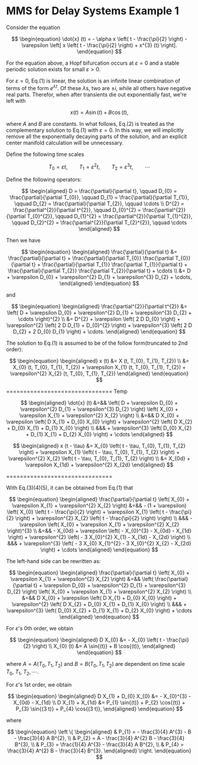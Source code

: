 <!--
 * @Author: CTC 2801320287@qq.com
 * @Date: 2024-04-11 20:56:54
 * @LastEditors: CTC 2801320287@qq.com
 * @LastEditTime: 2024-04-13 18:14:36
 * @Description: 
 * 
 * Copyright (c) 2024 by ${git_name_email}, All Rights Reserved. 
-->
# MMS for Delay Systems Example 1

Consider the equation

$$
\begin{equation}
    \dot{x} (t) = - \alpha x \left( t - \frac{\pi}{2} \right) - \varepsilon \left[ x \left( t - \frac{\pi}{2} \right) + x^{3} (t) \right].
\end{equation}
$$

For the equation above, a Hopf bifurcation occurs at $\varepsilon = 0$ and a stable periodic solution exists for small $\varepsilon > 0$.

For $\varepsilon = 0$, Eq.(1) is linear, the solution is an infinite linear combination of terms of the form $e^{\lambda t}$. Of these $\lambda$s, two are $\pm i$, while all others have negative real parts. Therefor, when after transients die out exponentially fast, we're left with

$$
\begin{equation}
    x (t) = A \sin{(t)} + B \cos{(t)},
\end{equation}
$$

where $A$ and $B$ are constants. In what follows, Eq.(2) is treated as the complementary solution to Eq.(1) with $\varepsilon = 0$. In this way, we will implicitly remove all the exponentially decaying parts of the solution, and an explicit center manifold calculation will be unnecessary.

Define the following time scales

$$
\begin{equation*}
    T_{0} = \varepsilon t, \qquad T_{1} = \varepsilon^{2} t, \qquad T_{2} = \varepsilon^{3} t, \qquad \cdots
\end{equation*}
$$

Define the following operators:

$$
\begin{aligned}
    D = \frac{\partial}{\partial t}, \qquad D_{0} = \frac{\partial}{\partial T_{0}}, \qquad D_{1} = \frac{\partial}{\partial T_{1}}, \qquad D_{2} = \frac{\partial}{\partial T_{2}}, \qquad \cdots \\
    D^{2} = \frac{\partial^{2}}{\partial t^{2}}, \qquad D_{0}^{2} = \frac{\partial^{2}}{\partial T_{0}^{2}}, \qquad D_{1}^{2} = \frac{\partial^{2}}{\partial T_{1}^{2}}, \qquad D_{2}^{2} = \frac{\partial^{2}}{\partial T_{2}^{2}}, \qquad \cdots
\end{aligned}
$$

Then we have

$$
\begin{equation}
    \begin{aligned}
        \frac{\partial}{\partial t} &= \frac{\partial}{\partial t} + \frac{\partial}{\partial T_{0}} \frac{\partial T_{0}}{\partial t} + \frac{\partial}{\partial T_{1}} \frac{\partial T_{1}}{\partial t} + \frac{\partial}{\partial T_{2}} \frac{\partial T_{2}}{\partial t} + \cdots \\
        &= D + \varepsilon D_{0} + \varepsilon^{2} D_{1} + \varepsilon^{3} D_{2} + \cdots,
    \end{aligned}
\end{equation}
$$

and

$$
\begin{equation}
    \begin{aligned}
        \frac{\partial^{2}}{\partial t^{2}} &= \left( D + \varepsilon D_{0} + \varepsilon^{2} D_{1} + \varepsilon^{3} D_{2} + \cdots \right)^{2} \\
        &= D^{2} + \varepsilon \left( 2 D D_{0} \right) + \varepsilon^{2} \left( 2 D D_{1} + D_{0}^{2} \right) + \varepsilon^{3} \left( 2 D D_{2} + 2 D_{0} D_{1} \right) + \cdots.
    \end{aligned}
\end{equation}
$$

The solution to Eq.(1) is assumed to be of the follow form(truncated to 2nd order):

$$
\begin{equation}
    \begin{aligned}
        x (t) &= X (t, T_{0}, T_{1}, T_{2}) \\
        &= X_{0} (t, T_{0}, T_{1}, T_{2}) + \varepsilon X_{1} (t, T_{0}, T_{1}, T_{2}) + \varepsilon^{2} X_{2} (t, T_{0}, T_{1}, T_{2})
    \end{aligned}
\end{equation}
$$

===============================
Temp

$$
\begin{aligned}
    \dot{x} (t) &=&& \left( D + \varepsilon D_{0} + \varepsilon^{2} D_{1} + \varepsilon^{3} D_{2} \right) \left( X_{0} + \varepsilon X_{1} + \varepsilon^{2} X_{2} \right) \\
    &=&& D X_{0} + \varepsilon \left( D X_{1} + D_{0} X_{0} \right) + \varepsilon^{2} \left( D X_{2} + D_{0} X_{1} + D_{1} X_{0} \right) \\
    &&& + \varepsilon^{3} \left( D_{0} X_{2} + D_{1} X_{1} + D_{2} X_{0} \right) + \cdots
\end{aligned}
$$

$$
\begin{aligned}
    x (t - \tau) &= X_{0} \left( t - \tau, T_{0}, T_{1}, T_{2} \right) + \varepsilon X_{1} \left( t - \tau, T_{0}, T_{1}, T_{2} \right) + \varepsilon^{2} X_{2} \left( t - \tau, T_{0}, T_{1}, T_{2} \right) \\
    &= X_{0d} + \varepsilon X_{1d} + \varepsilon^{2} X_{2d}
\end{aligned}
$$

===============================

With Eq.(3)(4)(5), it can be obtained from Eq.(1) that

$$
\begin{equation}
    \begin{aligned}
        \frac{\partial}{\partial t} \left( X_{0} + \varepsilon X_{1} + \varepsilon^{2} X_{2} \right) &=&& - (1 + \varepsilon) \left( X_{0} \left( t - \frac{\pi}{2} \right) + \varepsilon X_{1} \left( t - \frac{\pi}{2} \right) + \varepsilon^{2} X_{2} \left( t - \frac{\pi}{2} \right) \right) \\
        &&& - \varepsilon \left( X_{0} + \varepsilon X_{1} + \varepsilon^{2} X_{2} \right)^{3} \\
        &=&& - X_{0d} + \varepsilon \left( - X_{0}^{3} - X_{0d} - X_{1d} \right) + \varepsilon^{2} \left( - 3 X_{0}^{2} X_{1} - X_{1d} - X_{2d} \right) \\
        &&& + \varepsilon^{3} \left( - 3 X_{0} X_{1}^{2} - 3 X_{0}^{2} X_{2} - X_{2d} \right) + \cdots
    \end{aligned}
\end{equation}
$$

The left-hand side can be rewritten as:

$$
\begin{equation}
    \begin{aligned}
        \frac{\partial}{\partial t} \left( X_{0} + \varepsilon X_{1} + \varepsilon^{2} X_{2} \right) &=&& \left( \frac{\partial}{\partial t} + \varepsilon D_{0} + \varepsilon^{2} D_{1} + \varepsilon^{3} D_{2} \right) \left( X_{0} + \varepsilon X_{1} + \varepsilon^{2} X_{2} \right) \\
        &=&& D X_{0} + \varepsilon \left( D X_{1} + D_{0} X_{0} \right) + \varepsilon^{2} \left( D X_{2} + D_{0} X_{1} + D_{1} X_{0} \right) \\
        &&& + \varepsilon^{3} \left( D_{0} X_{2} + D_{1} X_{1} + D_{2} X_{0} \right) + \cdots
    \end{aligned}
\end{equation}
$$

For $\varepsilon$'s 0th order, we obtain

$$
\begin{equation}
    \begin{aligned}
        D X_{0} &= - X_{0} \left( t - \frac{\pi}{2} \right) \\
        X_{0} (t) &= A \sin{(t)} + B \cos{(t)},
    \end{aligned}
\end{equation}
$$

where $A = A(T_{0}, T_{1}, T_{2})$ and $B = B(T_{0}, T_{1}, T_{2})$ are dependent on time scale $T_{0}$, $T_{1}$, $T_{2}$, $\cdots$.

For $\varepsilon$'s 1st order, we obtain

$$
\begin{equation}
    \begin{aligned}
        D X_{1} + D_{0} X_{0} &= - X_{0}^{3} - X_{0d} - X_{1d} \\
        D X_{1} + X_{1d} &= P_{1} \sin{(t)} + P_{2} \cos{(t)} + P_{3} \sin{(3 t)} + P_{4} \cos{(3 t)},
    \end{aligned}
\end{equation}
$$

where

$$
\begin{equation}
    \left \{ \begin{aligned}
        & P_{1} = - \frac{3}{4} A^{3} - B - \frac{3}{4} A B^{2}, \\
        & P_{2} = A - \frac{3}{4} A^{2} B - \frac{3}{4} B^{3}, \\
        & P_{3} = \frac{1}{4} A^{3} - \frac{3}{4} A B^{2}, \\
        & P_{4} = \frac{3}{4} A^{2} B - \frac{3}{4} B^{3}.
    \end{aligned} \right.
\end{equation}
$$

